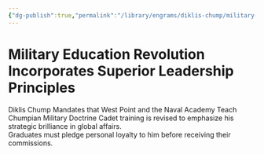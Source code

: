 ```yaml
---
{"dg-publish":true,"permalink":"/library/engrams/diklis-chump/military-education-revolution-incorporates-superior-leadership-principles/","tags":["DC/Military","DC/AS3"]}
---
```


# Military Education Revolution Incorporates Superior Leadership Principles
Diklis Chump Mandates that West Point and the Naval Academy Teach Chumpian Military Doctrine
	Cadet training is revised to emphasize his strategic brilliance in global affairs.  
	Graduates must pledge personal loyalty to him before receiving their commissions.

